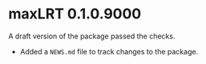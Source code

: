 # maxLRT 0.1.0.9000
A draft version of the package passed the checks. 
* Added a `NEWS.md` file to track changes to the package.
